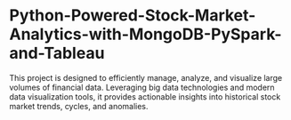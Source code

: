 # Python-Powered-Stock-Market-Analytics-with-MongoDB-PySpark-and-Tableau
This project is designed to efficiently manage, analyze, and visualize large volumes of financial data. Leveraging big data technologies and modern data visualization tools, it provides actionable insights into historical stock market trends, cycles, and anomalies.
